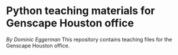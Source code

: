 # Python teaching materials for Genscape Houston office

*By Dominic Eggerman*
This repository contains teaching files for the Genscape Houston office.